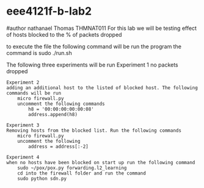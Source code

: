 # eee4121f-b-lab2

#author nathanael Thomas THMNAT011
For this lab we will be testing effect of hosts blocked to the % of packets dropped 

to execute the file the following command will be run the program the command is
 	sudo ./run.sh

The following three experiments will be run 
	Experiment 1
	no packets dropped 

	Experiment 2
	adding an additional host to the listed of blocked host. The following commands will be run 
		micro firewall.py 
		uncomment the following commands 
			h8 = '00:00:00:00:00:08'
			address.append(h8)

	Experiment 3
	Removing hosts from the blocked list. Run the following commands
		micro firewall.py
		uncomment the following 
			address = address[:-2]

	Experiment 4
	when no hosts have been blocked on start up run the following command 
		sudo ~/pox/pox.py forwarding.l2_learning
		cd into the firewall folder and run the command 
		sudo python sdn.py
